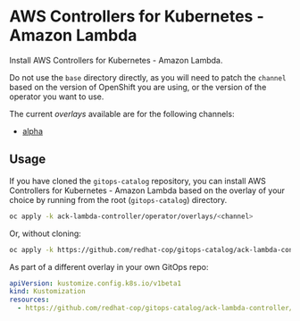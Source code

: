 # AWS Controllers for Kubernetes - Amazon Lambda

Install AWS Controllers for Kubernetes - Amazon Lambda.

Do not use the `base` directory directly, as you will need to patch the `channel` based on the version of OpenShift you are using, or the version of the operator you want to use.

The current *overlays* available are for the following channels:

* [alpha](operator/overlays/alpha)

## Usage

If you have cloned the `gitops-catalog` repository, you can install AWS Controllers for Kubernetes - Amazon Lambda based on the overlay of your choice by running from the root (`gitops-catalog`) directory.

```sh
oc apply -k ack-lambda-controller/operator/overlays/<channel>
```

Or, without cloning:

```sh
oc apply -k https://github.com/redhat-cop/gitops-catalog/ack-lambda-controller/operator/overlays/<channel>
```

As part of a different overlay in your own GitOps repo:

```yaml
apiVersion: kustomize.config.k8s.io/v1beta1
kind: Kustomization
resources:
  - https://github.com/redhat-cop/gitops-catalog/ack-lambda-controller/operator/overlays/<channel>?ref=main
```
